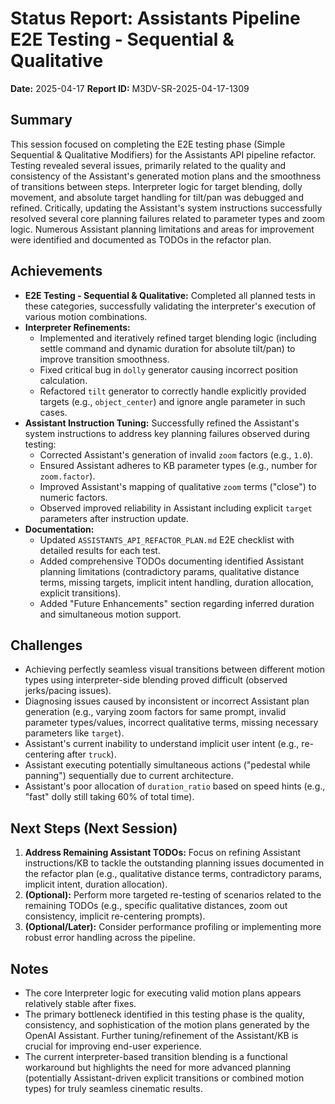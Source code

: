 # Status Report: Assistants Pipeline E2E Testing - Sequential & Qualitative

**Date:** 2025-04-17
**Report ID:** M3DV-SR-2025-04-17-1309

## Summary
This session focused on completing the E2E testing phase (Simple Sequential & Qualitative Modifiers) for the Assistants API pipeline refactor. Testing revealed several issues, primarily related to the quality and consistency of the Assistant's generated motion plans and the smoothness of transitions between steps. Interpreter logic for target blending, dolly movement, and absolute target handling for tilt/pan was debugged and refined. Critically, updating the Assistant's system instructions successfully resolved several core planning failures related to parameter types and zoom logic. Numerous Assistant planning limitations and areas for improvement were identified and documented as TODOs in the refactor plan.

## Achievements
*   **E2E Testing - Sequential & Qualitative:** Completed all planned tests in these categories, successfully validating the interpreter's execution of various motion combinations.
*   **Interpreter Refinements:**
    *   Implemented and iteratively refined target blending logic (including settle command and dynamic duration for absolute tilt/pan) to improve transition smoothness.
    *   Fixed critical bug in `dolly` generator causing incorrect position calculation.
    *   Refactored `tilt` generator to correctly handle explicitly provided targets (e.g., `object_center`) and ignore angle parameter in such cases.
*   **Assistant Instruction Tuning:** Successfully refined the Assistant's system instructions to address key planning failures observed during testing:
    *   Corrected Assistant's generation of invalid `zoom` factors (e.g., `1.0`).
    *   Ensured Assistant adheres to KB parameter types (e.g., number for `zoom.factor`).
    *   Improved Assistant's mapping of qualitative `zoom` terms ("close") to numeric factors.
    *   Observed improved reliability in Assistant including explicit `target` parameters after instruction update.
*   **Documentation:**
    *   Updated `ASSISTANTS_API_REFACTOR_PLAN.md` E2E checklist with detailed results for each test.
    *   Added comprehensive TODOs documenting identified Assistant planning limitations (contradictory params, qualitative distance terms, missing targets, implicit intent handling, duration allocation, explicit transitions).
    *   Added "Future Enhancements" section regarding inferred duration and simultaneous motion support.

## Challenges
*   Achieving perfectly seamless visual transitions between different motion types using interpreter-side blending proved difficult (observed jerks/pacing issues).
*   Diagnosing issues caused by inconsistent or incorrect Assistant plan generation (e.g., varying zoom factors for same prompt, invalid parameter types/values, incorrect qualitative terms, missing necessary parameters like `target`).
*   Assistant's current inability to understand implicit user intent (e.g., re-centering after `truck`).
*   Assistant executing potentially simultaneous actions ("pedestal while panning") sequentially due to current architecture.
*   Assistant's poor allocation of `duration_ratio` based on speed hints (e.g., "fast" dolly still taking 60% of total time).

## Next Steps (Next Session)
1.  **Address Remaining Assistant TODOs:** Focus on refining Assistant instructions/KB to tackle the outstanding planning issues documented in the refactor plan (e.g., qualitative distance terms, contradictory params, implicit intent, duration allocation).
2.  **(Optional):** Perform more targeted re-testing of scenarios related to the remaining TODOs (e.g., specific qualitative distances, zoom out consistency, implicit re-centering prompts).
3.  **(Optional/Later):** Consider performance profiling or implementing more robust error handling across the pipeline.

## Notes
*   The core Interpreter logic for executing valid motion plans appears relatively stable after fixes.
*   The primary bottleneck identified in this testing phase is the quality, consistency, and sophistication of the motion plans generated by the OpenAI Assistant. Further tuning/refinement of the Assistant/KB is crucial for improving end-user experience.
*   The current interpreter-based transition blending is a functional workaround but highlights the need for more advanced planning (potentially Assistant-driven explicit transitions or combined motion types) for truly seamless cinematic results. 